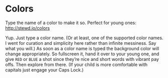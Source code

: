 # Colors
Type the name of a color to make it so. Perfect for young ones:  
http://stewd.io/colors
  
Yup. Just type a color name. (Or at least, one of the supported color names. I went for curation and simplicity here rather than infinite messiness. Say what you will.) As soon as a color name is typed the background color will change appropriately. So fullscreen it, hand it over to your young one, and give `RED` or `BLUE` a shot since they’re nice and short words with vibrant pay offs. Then explore from there. (If your child is more comfortable with capitals just engage your Caps Lock.)

